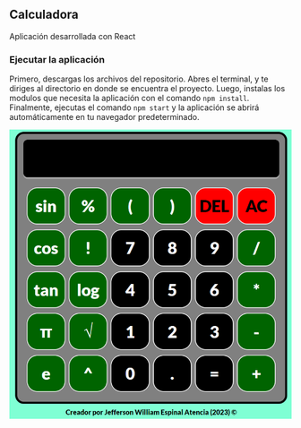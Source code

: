 ## Calculadora
Aplicación desarrollada con React

### Ejecutar la aplicación
Primero, descargas los archivos del repositorio. 
Abres el terminal, y te diriges al directorio en donde se encuentra el proyecto.
Luego, instalas los modulos que necesita la aplicación con el comando `npm install`.
Finalmente, ejecutas el comando `npm start` y la aplicación se abrirá automáticamente en tu navegador predeterminado.

![alt-text](https://github.com/JeffersonEspinalA/Galery/blob/main/calculator.PNG)
